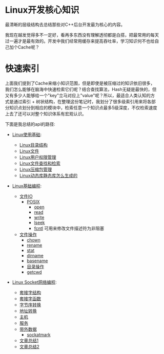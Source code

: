 # Linux开发核心知识

最清晰的层级结构去总结那些对C++后台开发最为核心的内容。

我现在越发觉得多不一定好，看再多东西没有理解透彻都是白搭，把最常用的每天过一遍才是最有效的。开发中我们经常用缓存来提高吞吐率，学习知识何不也给自己加个Cache呢？

# 快速索引

上面我们提到了Cache来缩小知识范围，但是即使是被压缩过的知识依旧很多，我们怎么能够在脑海中快速检索它们呢？结合查找算法，Hash无疑是最快的，但又有多少人能够给一个"key"立马对应上"value"呢？所以，最适合人类认知的方式是通过索引 + 树状结构，在整理这份笔记时，我划分了很多级索引用来将各部分知识点划分到相应的模块中，检索任意一个知识点最多5级深度，不仅检索速度上去了还可以对整个知识体系有宏观认识。


下面是我总结的api的路径:

* [Linux使用基础]():
	* [Linux目录结构](linux_basic/01Linux目录结构.md)
	* [Linux文件](linux_basic/02Linux文件.md)
	* [Linux用户权限管理](linux_basic/03Linux用户权限管理.md)
	* [Linux文件查找和检索](linux_basic/04Linux文件查找和检索.md)
	* [Linux压缩包管理](linux_basic/05Linux压缩包管理.md)
	* [Linux动态库静态库怎么生成的](06Linux源代码变成库.md)

* [Linux基础编程]():
	* [文件IO](docs/文件IO.md)
		* [POSIX]()
			* [open](docs/open.md)
			* [read](docs/read.md)
			* [write](docs/write.md)
			* [lseek](docs/lseek.md)
			* [fcntl](docs/fcntl.md)   可用来修改文件描述符为非阻塞
	* [文件操作](docs/文件操作.md)
		* [chown](docs/chown.md)
		* [rename](docs/rename.md)
		* [stat](docs/stat.md)
		* [dirname](docs/basename.md)
		* [basename](docs/basename.md)
		* [目录操作](docs/目录操作.md)
		* [getcwd](docs/getcwd.md)
* [Linux Socket网络编程](docs/网络编程.md):
	* [套接字结构](docs/套接字结构.md)
	* [套接字函数](docs/套接字函数.md)
	* [字节序转换](docs/字节序转换函数.md)
	* [地址转换](docs/地址转换函数.md)
	* [主机](docs/主机.md)
	* [服务](docs/服务.md)
	* [带外数据](docs/带外数据.md)
	  * [sockatmark]()
	* [文章总结1]()
	* [文章总结2]()